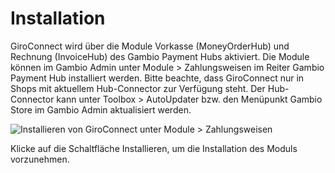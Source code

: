 # Installation 

GiroConnect wird über die Module Vorkasse \(MoneyOrderHub\) und Rechnung \(InvoiceHub\) des Gambio Payment Hubs aktiviert. Die Module können im Gambio Admin unter Module \> Zahlungsweisen im Reiter Gambio Payment Hub installiert werden. Bitte beachte, dass GiroConnect nur in Shops mit aktuellem Hub-Connector zur Verfügung steht. Der Hub-Connector kann unter Toolbox \> AutoUpdater bzw. den Menüpunkt Gambio Store im Gambio Admin aktualisiert werden.

![](Bilder/20180906_VKplus_001.png "Installieren von GiroConnect unter Module >
      Zahlungsweisen")

Klicke auf die Schaltfläche Installieren, um die Installation des Moduls vorzunehmen.



